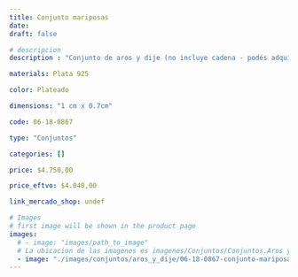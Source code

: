 ```yaml
---
title: Conjunto mariposas
date: 
draft: false

# descripcion
description : "Conjunto de aros y dije (no incluye cadena - podés adquirirla aparte). En plata 925 y strass."

materials: Plata 925

color: Plateado

dimensions: "1 cm x 0.7cm"

code: 06-18-0867

type: "Conjuntos"

categories: []

price: $4.750,00

price_eftvo: $4.040,00

link_mercado_shop: undef

# Images
# first image will be shown in the product page
images:
  # - image: "images/path_to_image"
  # La ubicacion de las imagenes es imagenes/Conjuntos/Conjuntos.Aros y Dije/06-18-0867-conjunto-mariposas
  - image: "./images/conjuntos/aros_y_dije/06-18-0867-conjunto-mariposas.jpg"
---
```


